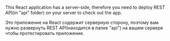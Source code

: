 This React application has a server-side, therefore you need to deploy REST API(in "api" folder) on your server to check out the app.

Это приложение на React содержит серверную сторону, поэтому вам нужно развернуть REST API(находится в папке "api") на вашем сервере чтобы протестировать приложение.
